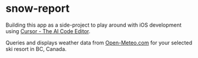 # snow-report
Building this app as a side-project to play around with iOS development using [Cursor - The AI Code Editor](https://www.cursor.com/).

Queries and displays weather data from [Open-Meteo.com](https://open-meteo.com/) for your selected ski resort in BC, Canada.
